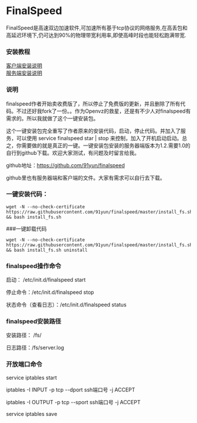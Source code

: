 # FinalSpeed
FinalSpeed是高速双边加速软件,可加速所有基于tcp协议的网络服务,在高丢包和高延迟环境下,仍可达到90%的物理带宽利用率,即使高峰时段也能轻松跑满带宽.

### 安装教程
[客户端安装说明](https://www.91yun.org/archives/615)
<br />
[服务端安装说明](http://www.91yun.org/archives/2775)

### 说明


finalspeed作者开始卖收费版了，所以停止了免费版的更新，并且删除了所有代码。不过还好我fork了一份。。作为Openvz的救星，还是有不少人对finalspeed有需求的。所以我就做了这个一键安装包。

这个一键安装包完全重写了作者原来的安装代码，启动，停止代码。并加入了服务，可以使用 service finalspeed star | stop 来控制，加入了开机启动启动。总之，你需要做的就是真正的一键。一键安装包安装的服务器端版本为1.2.需要1.0的自行到github下载。欢迎大家测试，有问题及时留言给我。

github地址：https://github.com/91yun/finalspeed

github里也有服务器端和客户端的文件。大家有需求可以自行去下载。


### 一键安装代码：
```
wget -N --no-check-certificate https://raw.githubusercontent.com/91yun/finalspeed/master/install_fs.sh && bash install_fs.sh
```
###一键卸载代码
```
wget -N --no-check-certificate https://raw.githubusercontent.com/91yun/finalspeed/master/install_fs.sh && bash install_fs.sh uninstall
```
### finalspeed操作命令

启动： /etc/init.d/finalspeed start

停止命令：/etc/init.d/finalspeed stop

状态命令（查看日志）：/etc/init.d/finalspeed status

### finalspeed安装路径

安装路径： /fs/

日志路径：/fs/server.log

### 开放端口命令
service iptables start

iptables -I INPUT -p tcp --dport ssh端口号 -j ACCEPT

iptables -I OUTPUT -p tcp --sport ssh端口号 -j ACCEPT

service iptables save
